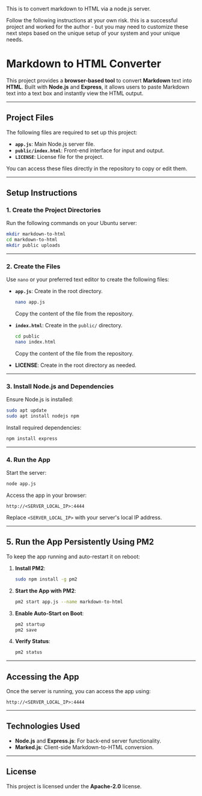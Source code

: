 This is to convert markdown to HTML via a node.js server. 

Follow the following instructions at your own risk. this is a successful project and worked for the author - but you may need to customize these next steps based on the unique setup of your system and your unique needs. 

# **Markdown to HTML Converter**

This project provides a **browser-based tool** to convert **Markdown** text into **HTML**. Built with **Node.js** and **Express**, it allows users to paste Markdown text into a text box and instantly view the HTML output.

---

## **Project Files**
The following files are required to set up this project:

- **`app.js`**: Main Node.js server file.
- **`public/index.html`**: Front-end interface for input and output.
- **`LICENSE`**: License file for the project.

You can access these files directly in the repository to copy or edit them.

---

## **Setup Instructions**

### **1. Create the Project Directories**
Run the following commands on your Ubuntu server:
```bash
mkdir markdown-to-html
cd markdown-to-html
mkdir public uploads
```

---

### **2. Create the Files**
Use `nano` or your preferred text editor to create the following files:

- **`app.js`**: Create in the root directory.
   ```bash
   nano app.js
   ```
   Copy the content of the file from the repository.

- **`index.html`**: Create in the `public/` directory.
   ```bash
   cd public
   nano index.html
   ```
   Copy the content of the file from the repository.

- **LICENSE**: Create in the root directory as needed.

---

### **3. Install Node.js and Dependencies**
Ensure Node.js is installed:
```bash
sudo apt update
sudo apt install nodejs npm
```

Install required dependencies:
```bash
npm install express
```

---

### **4. Run the App**
Start the server:
```bash
node app.js
```

Access the app in your browser:
```
http://<SERVER_LOCAL_IP>:4444
```
Replace `<SERVER_LOCAL_IP>` with your server's local IP address.

---

## **5. Run the App Persistently Using PM2**

To keep the app running and auto-restart it on reboot:

1. **Install PM2**:
   ```bash
   sudo npm install -g pm2
   ```

2. **Start the App with PM2**:
   ```bash
   pm2 start app.js --name markdown-to-html
   ```

3. **Enable Auto-Start on Boot**:
   ```bash
   pm2 startup
   pm2 save
   ```

4. **Verify Status**:
   ```bash
   pm2 status
   ```

---

## **Accessing the App**
Once the server is running, you can access the app using:
```
http://<SERVER_LOCAL_IP>:4444
```

---

## **Technologies Used**
- **Node.js** and **Express.js**: For back-end server functionality.
- **Marked.js**: Client-side Markdown-to-HTML conversion.

---

## **License**
This project is licensed under the **Apache-2.0** license.
